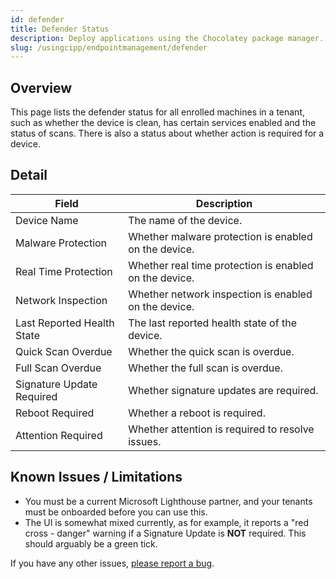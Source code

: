 ```yaml
---
id: defender
title: Defender Status
description: Deploy applications using the Chocolatey package manager.
slug: /usingcipp/endpointmanagement/defender
---
```


## Overview

This page lists the defender status for all enrolled machines in a tenant, such as whether the device is clean, has certain services enabled and the status of scans.  There is also a status about whether action is required for a device.

## Detail

|  Field                     | Description                                             |
| -------------------------- | ------------------------------------------------------- |
| Device Name                | The name of the device.                                 |
| Malware Protection         | Whether malware protection is enabled on the device.    | 
| Real Time Protection       | Whether real time protection is enabled on the device.  |
| Network Inspection         | Whether network inspection is enabled on the device.    |
| Last Reported Health State | The last reported health state of the device.           |
| Quick Scan Overdue         | Whether the quick scan is overdue.                      |
| Full Scan Overdue          | Whether the full scan is overdue.                       |
| Signature Update Required  | Whether signature updates are required.                 |
| Reboot Required            | Whether a reboot is required.                           |
| Attention Required         | Whether attention is required to resolve issues.        |


## Known Issues / Limitations

* You must be a current Microsoft Lighthouse partner, and your tenants must be onboarded before you can use this.
* The UI is somewhat mixed currently, as for example, it reports a "red cross - danger" warning if a Signature Update is **NOT** required.  This should arguably be a green tick.

If you have any other issues, [please report a bug](https://github.com/KelvinTegelaar/CIPP/issues/new?assignees=&labels=&template=bug_report.md&title=BUG%3A+).
